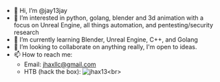 - 👋 Hi, I’m @jay13jay
- 👀 I’m interested in python, golang, blender and 3d animation with a focus on Unreal Engine, all things automation, and pentesting/security research
- 🌱 I’m currently learning Blender, Unreal Engine, C++, and Golang
- 💞️ I’m looking to collaborate on anything really, I'm open to ideas.
- 📫 How to reach me:
  - Email: jhaxllc@gmail.com
  - HTB (hack the box): ![jhax13]("http://www.hackthebox.eu/badge/image/73358")<br>
